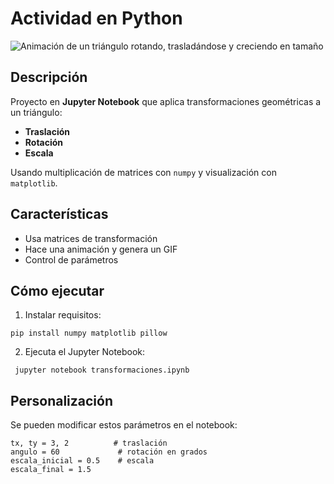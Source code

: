 # Actividad en Python

  ![Animación de un triángulo rotando, trasladándose y creciendo en tamaño](https://imagekit.io/tools/asset-public-link?detail=%7B%22name%22:%22animation.gif%22,%22type%22:%22image/gif%22,%22signedurl_expire%22:%222028-04-12T22:50:02.893Z%22,%22signedUrl%22:%22https://media-hosting.imagekit.io/66b26688a4734e30/animation.gif?Expires=1839192603&Key-Pair-Id=K2ZIVPTIP2VGHC&Signature=OW1zmVm-L~ql9wiPPLxnLKhexGoGopHa9b9oV9XiFVyWvHnQukz~SJIk6pMmhOD7vNw-v24qHxyX-eZby6FWX7ki2IPdMyjx83q1VjDyrtGDEwwXwalLz7pPCpGS0DMbPG7KAJ9EtVIMyJOUXo6fD71pqBpnHJJMj1HzqKQhPtDN3O-pnquekRqDq3MK2EXJurJj~pEzas4B4Vd9NXGtSZKP5srv3vbcIkroJFOo~t8WYszxpQaCQx7NGMgMPf~xj2sLkuDAEjzHhc99aBcXvOrqCpmSBas6kFZ9gBmdEe9lZqgKzTVFpVtFHvZrd~7GHtYWiZLc1Sng~NrNV2VPaA__%22%7D)

## Descripción
Proyecto en **Jupyter Notebook** que aplica transformaciones geométricas a un triángulo:
- **Traslación**
- **Rotación**  
- **Escala**

Usando multiplicación de matrices con `numpy` y visualización con `matplotlib`.

##  Características
- Usa matrices de transformación
- Hace una animación y genera un GIF
- Control de parámetros

## Cómo ejecutar

1.  Instalar requisitos:

`pip install numpy matplotlib pillow`    
    
2.  Ejecuta el Jupyter Notebook:

` jupyter notebook transformaciones.ipynb`

## Personalización

Se pueden modificar estos parámetros en el notebook:

    tx, ty = 3, 2          # traslación
    angulo = 60             # rotación en grados
    escala_inicial = 0.5    # escala
    escala_final = 1.5      

